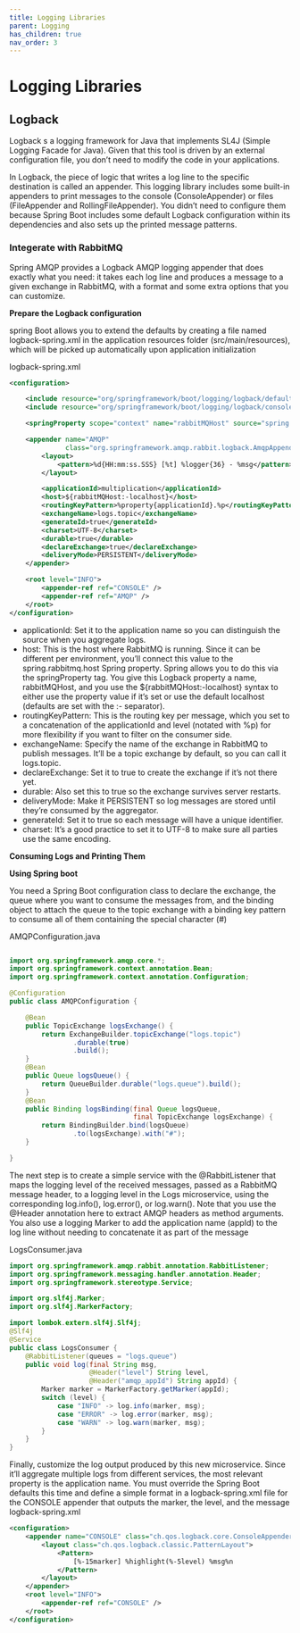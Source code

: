 ```yaml
---
title: Logging Libraries
parent: Logging
has_children: true
nav_order: 3
---
```


# Logging  Libraries
## Logback
Logback s a logging framework for Java that implements SL4J (Simple Logging Facade for Java). 
Given that this tool is driven by an external configuration file, you don’t need to modify the code in your applications.

In Logback, the piece of logic that writes a log line to the specific destination is called 
an appender. This logging library includes some built-in appenders to print messages 
to the console (ConsoleAppender) or files (FileAppender and RollingFileAppender). 
You didn’t need to configure them because Spring Boot includes some default Logback 
configuration within its dependencies and also sets up the printed message patterns.
### Integerate with RabbitMQ
Spring AMQP provides a Logback AMQP logging appender 
that does exactly what you need: it takes each log line and produces a message to a given 
exchange in RabbitMQ, with a format and some extra options that you can customize.

**Prepare the Logback configuration**

spring Boot allows you to extend the defaults by creating a file named logback-spring.xml in the application resources folder (src/main/resources), which will be picked up 
automatically upon application initialization

logback-spring.xml

```xml
<configuration>

    <include resource="org/springframework/boot/logging/logback/defaults.xml" />
    <include resource="org/springframework/boot/logging/logback/console-appender.xml" />

    <springProperty scope="context" name="rabbitMQHost" source="spring.rabbitmq.host"/>

    <appender name="AMQP"
              class="org.springframework.amqp.rabbit.logback.AmqpAppender">
        <layout>
            <pattern>%d{HH:mm:ss.SSS} [%t] %logger{36} - %msg</pattern>
        </layout>

        <applicationId>multiplication</applicationId>
        <host>${rabbitMQHost:-localhost}</host>
        <routingKeyPattern>%property{applicationId}.%p</routingKeyPattern>
        <exchangeName>logs.topic</exchangeName>
        <generateId>true</generateId>
        <charset>UTF-8</charset>
        <durable>true</durable>
        <declareExchange>true</declareExchange>
        <deliveryMode>PERSISTENT</deliveryMode>
    </appender>

    <root level="INFO">
        <appender-ref ref="CONSOLE" />
        <appender-ref ref="AMQP" />
    </root>
</configuration>
```
* applicationId: Set it to the application name so you can distinguish 
the source when you aggregate logs.
* host: This is the host where RabbitMQ is running. Since it can be 
different per environment, you’ll connect this value to the 
spring.rabbitmq.host Spring property. Spring allows you to do this 
via the springProperty tag. You give this Logback property a name, 
rabbitMQHost, and you use the ${rabbitMQHost:-localhost} syntax 
to either use the property value if it’s set or use the default localhost
(defaults are set with the :- separator).
* routingKeyPattern: This is the routing key per message, which you 
set to a concatenation of the applicationId and level (notated with 
%p) for more flexibility if you want to filter on the consumer side.
* exchangeName: Specify the name of the exchange in RabbitMQ to 
publish messages. It’ll be a topic exchange by default, so you can call 
it logs.topic.
* declareExchange: Set it to true to create the exchange if it’s not 
there yet.
* durable: Also set this to true so the exchange survives server restarts.
* deliveryMode: Make it PERSISTENT so log messages are stored until 
they’re consumed by the aggregator.
* generateId: Set it to true so each message will have a unique 
identifier.
* charset: It’s a good practice to set it to UTF-8 to make sure all parties 
use the same encoding.

**Consuming Logs and Printing Them**

**Using Spring boot**

You need a Spring Boot configuration class to declare the exchange, the queue where 
you want to consume the messages from, and the binding object to attach the queue 
to the topic exchange with a binding key pattern to consume all of them containing the special character (#)

AMQPConfiguration.java
```java

import org.springframework.amqp.core.*;
import org.springframework.context.annotation.Bean;
import org.springframework.context.annotation.Configuration;

@Configuration
public class AMQPConfiguration {

    @Bean
    public TopicExchange logsExchange() {
        return ExchangeBuilder.topicExchange("logs.topic")
                .durable(true)
                .build();
    }
    @Bean
    public Queue logsQueue() {
        return QueueBuilder.durable("logs.queue").build();
    }
    @Bean
    public Binding logsBinding(final Queue logsQueue,
                               final TopicExchange logsExchange) {
        return BindingBuilder.bind(logsQueue)
                .to(logsExchange).with("#");
    }

}
```

The next step is to create a simple service with the @RabbitListener that maps 
the logging level of the received messages, passed as a RabbitMQ message header, to a 
logging level in the Logs microservice, using the corresponding log.info(), 
log.error(), or log.warn(). Note that you use the @Header annotation here to extract 
AMQP headers as method arguments. You also use a logging Marker to add the 
application name (appId) to the log line without needing to concatenate it as part of the message

LogsConsumer.java

```java
import org.springframework.amqp.rabbit.annotation.RabbitListener;
import org.springframework.messaging.handler.annotation.Header;
import org.springframework.stereotype.Service;

import org.slf4j.Marker;
import org.slf4j.MarkerFactory;

import lombok.extern.slf4j.Slf4j;
@Slf4j
@Service
public class LogsConsumer {
    @RabbitListener(queues = "logs.queue")
    public void log(final String msg,
                    @Header("level") String level,
                    @Header("amqp_appId") String appId) {
        Marker marker = MarkerFactory.getMarker(appId);
        switch (level) {
            case "INFO" -> log.info(marker, msg);
            case "ERROR" -> log.error(marker, msg);
            case "WARN" -> log.warn(marker, msg);
        }
    }
}
```

Finally, customize the log output produced by this new microservice. Since it’ll 
aggregate multiple logs from different services, the most relevant property is the 
application name. You must override the Spring Boot defaults this time and define a 
simple format in a logback-spring.xml file for the CONSOLE appender that outputs the 
marker, the level, and the message
logback-spring.xml

```xml
<configuration>
    <appender name="CONSOLE" class="ch.qos.logback.core.ConsoleAppender">
        <layout class="ch.qos.logback.classic.PatternLayout">
            <Pattern>
                [%-15marker] %highlight(%-5level) %msg%n
            </Pattern>
        </layout>
    </appender>
    <root level="INFO">
        <appender-ref ref="CONSOLE" />
    </root>
</configuration>
```